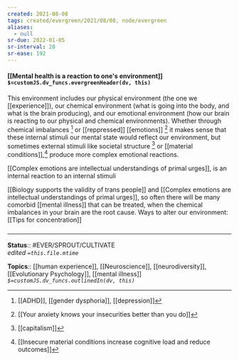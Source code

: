 ```yaml
---
created: 2021-08-08
tags: created/evergreen/2021/08/08, node/evergreen
aliases:
  - null
sr-due: 2022-01-05
sr-interval: 28
sr-ease: 192
---
```


#### [[Mental health is a reaction to one's environment]] `$=customJS.dv_funcs.evergreenHeader(dv, this)`

This environment includes our physical environment (the one we [[experience]]), our chemical environment (what is going into the body, and what is the brain producing), and our emotional environment (how our brain is reacting to our physical and chemical environments). Whether through chemical imbalances [^1] or [[reppressed]] [[emotions]] [^4] it makes sense that these internal stimuli our mental state would reflect our environment, but sometimes external stimuli like societal structure [^3] or [[material conditions]],[^2] produce more complex emotional reactions.

[[Complex emotions are intellectual understandings of primal urges]], is an internal reaction to an internal stimuli

[[Biology supports the validity of trans people]] and [[Complex emotions are intellectual understandings of primal urges]], so often there will be many comorbid [[mental illness]] that can be treated, when the chemical imbalances in your brain are the root cause. 
Ways to alter our environment: [[Tips for concentration]]


### <hr class="footnote"/>

**Status**:: #EVER/SPROUT/CULTIVATE   
*edited `=this.file.mtime`*

**Topics**:: [[human experience]], [[Neuroscience]], [[neurodiversity]], [[Evolutionary Psychology]], [[mental illness]]
*`$=customJS.dv_funcs.outlinedIn(dv, this)`*

[^1]: [[ADHD]], [[gender dysphoria]], [[depression]]
[^2]: [[Insecure material conditions increase cognitive load and reduce outcomes]]
[^3]: [[capitalism]]
[^4]: [[Your anxiety knows your insecurities better than you do]]
